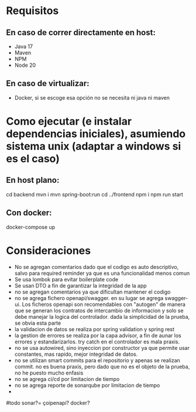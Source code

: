 # Requisitos
## En caso de correr directamente en host:
- Java 17
- Maven
- NPM
- Node 20

## En caso de virtualizar:
- Docker, si se escoge esa opción no se necesita ni java ni maven

# Como ejecutar (e instalar dependencias iniciales), asumiendo sistema unix (adaptar a windows si es el caso)
## En host plano:
cd backend
mvn i
mvn spring-boot:run
cd ../frontend
npm i
npm run start

## Con docker:
docker-compose up



# Consideraciones
- No se agregan comentarios dado que el codigo es auto descriptivo, salvo para required reminder ya que es una funcionalidad menos comun
- Se usa lombok para evitar boilerplate code
- Se usan DTO a fin de garantizar la integridad de la app
- no se agregan comentarios ya que dificultan mantener el codigo
- no se agrega fichero openapi/swagger. en su lugar se agrega swagger-ui. Los ficheros openapi son recomendables con "autogen" de manera que se generan los contratos de intercambio de informacion y solo se debe manejar la logica del controlador. dada la simplicidad de la prueba, se obvia esta parte
- la validacion de datos se realiza por spring validation y spring rest
- la gestion de errores se realiza por la capa advisor, a fin de aunar los errores y estandarizarlos. try catch en el controlador es mala praxis.
- no se usa autowired, sino inyeccion por constructor ya que permite usar constantes, mas rapido, mejor integridad de datos.
- no se utilizan smart commits para el repositorio y apenas se realizan commit. no es buena praxis, pero dado que no es el objeto de la prueba, no he puesto mucho enfasis
- no se agrega ci/cd por limitacion de tiempo
- no se agrega reporte de sonarqube por limitacion de tiempo
- 

#todo
sonar?=
çoipenapi?
docker?
